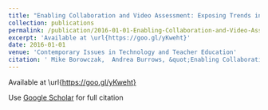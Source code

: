 ```yaml
---
title: "Enabling Collaboration and Video Assessment: Exposing Trends in Science Preservice Teachers  Assessments"
collection: publications
permalink: /publication/2016-01-01-Enabling-Collaboration-and-Video-Assessment-Exposing-Trends-in-Science-Preservice-Teachers-Assessments
excerpt: 'Available at \url{https://goo.gl/yKweht}'
date: 2016-01-01
venue: 'Contemporary Issues in Technology and Teacher Education'
citation: ' Mike Borowczak,  Andrea Burrows, &quot;Enabling Collaboration and Video Assessment: Exposing Trends in Science Preservice Teachers  Assessments&quot;. Contemporary Issues in Technology and Teacher Education, 2016.'
---
```

Available at \url{https://goo.gl/yKweht}

Use [Google Scholar](https://scholar.google.com/scholar?q=Enabling+Collaboration+and+Video+Assessment:+Exposing+Trends+in+Science+Preservice+Teachers&#x27;+Assessments) for full citation